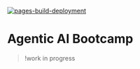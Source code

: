 [![pages-build-deployment](https://github.com/IBM/EEL-agentic-ai-bootcamp/actions/workflows/pages/pages-build-deployment/badge.svg)](https://github.com/IBM/EEL-agentic-ai-bootcamp/actions/workflows/pages/pages-build-deployment)
# Agentic AI Bootcamp

>!work in progress
